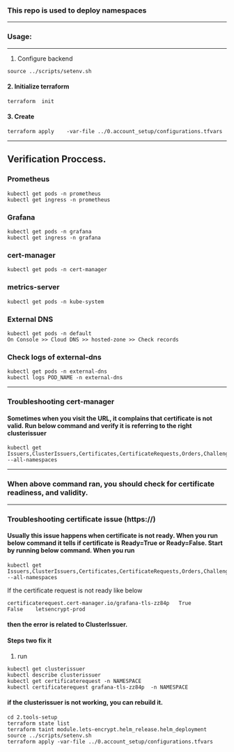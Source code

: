 ### This repo is used to deploy namespaces

---
### Usage: 
---

1. Configure backend
```
source ../scripts/setenv.sh
```

#### 2. Initialize terraform 
```
terraform  init 
```
#### 3. Create 
```
terraform apply    -var-file ../0.account_setup/configurations.tfvars 
```


---
## Verification Proccess.


### Prometheus 
```
kubectl get pods -n prometheus 
kubectl get ingress -n prometheus
```

### Grafana 
```
kubectl get pods -n grafana 
kubectl get ingress -n grafana
```

### cert-manager 
```
kubectl get pods -n cert-manager 
```

### metrics-server
```
kubectl get pods -n kube-system
```

### External DNS 
```
kubectl get pods -n default 
On Console >> Cloud DNS >> hosted-zone >> Check records
```


### Check logs of external-dns
```
kubectl get pods -n external-dns 
kubectl logs POD_NAME -n external-dns
```

----
### Troubleshooting cert-manager
#### Sometimes when you visit the URL, it complains that certificate is not valid. Run below command and verify it is referring to the right clusterissuer
```
kubectl get Issuers,ClusterIssuers,Certificates,CertificateRequests,Orders,Challenges --all-namespaces
```
---
### When above command ran, you should check for certificate readiness, and validity. 


----
### Troubleshooting certificate issue (https://)
#### Usually this issue happens when certificate is not ready. When you run below command it tells if certificate is Ready=True or Ready=False. Start by running below command. When you run 
```
kubectl get Issuers,ClusterIssuers,Certificates,CertificateRequests,Orders,Challenges --all-namespaces
```

If the certificate request is not ready like below
```
certificaterequest.cert-manager.io/grafana-tls-zz84p   True                False    letsencrypt-prod  
```
#### then the error is related to ClusterIssuer. 
#### Steps two fix it
1. run 
```
kubectl get clusterissuer
kubectl describe clusterissuer
kubectl get certificaterequest -n NAMESPACE
kubectl certificaterequest grafana-tls-zz84p  -n NAMESPACE
```
#### if the clusterissuer is not working, you can rebuild it. 
```
cd 2.tools-setup
terraform state list 
terraform taint module.lets-encrypt.helm_release.helm_deployment
source ../scripts/setenv.sh
terraform apply -var-file ../0.account_setup/configurations.tfvars
```










<!-- ### This repo is used to deploy namespaces

---
### Usage: 
---

1. Configure backend
```
source ../scripts/setenv.sh
```

#### 2. Initialize terraform 
```
terraform  init 
```
#### 3. Create 
```
terraform apply    -var-file ../0.account_setup/configurations.tfvars 
```


---
## Verification Proccess.


### Prometheus 
```
kubectl get pods -n prometheus 
kubectl get ingress -n prometheus
```

### Grafana 
```
kubectl get pods -n grafana 
kubectl get ingress -n grafana
```

### cert-manager 
```
kubectl get pods -n cert-manager 
```

### metrics-server
```
kubectl get pods -n kube-system
```

### External DNS 
```
kubectl get pods -n default 
On Console >> Cloud DNS >> hosted-zone >> Check records
```


### Check logs of external-dns
```
kubectl get pods -n external-dns 
kubectl logs POD_NAME -n external-dns
```

----
### Troubleshooting cert-manager
#### Sometimes when you visit the URL, it complains that certificate is not valid. Run below command and verify it is referring to the right clusterissuer
```
kubectl get Issuers,ClusterIssuers,Certificates,CertificateRequests,Orders,Challenges --all-namespaces
```
---
### When above command ran, you should check for certificate readiness, and validity. 


----
### Troubleshooting certificate issue (https://)
#### Usually this issue happens when certificate is not ready. When you run below command it tells if certificate is Ready=True or Ready=False. Start by running below command. When you run 
```
kubectl get Issuers,ClusterIssuers,Certificates,CertificateRequests,Orders,Challenges --all-namespaces
```

If the certificate request is not ready like below
```
certificaterequest.cert-manager.io/grafana-tls-zz84p   True                False    letsencrypt-prod  
```
#### then the error is related to ClusterIssuer. 
#### Steps two fix it
1. run 
```
kubectl get clusterissuer
kubectl describe clusterissuer
kubectl get certificaterequest -n NAMESPACE
kubectl certificaterequest grafana-tls-zz84p  -n NAMESPACE
```
#### if the clusterissuer is not working, you can rebuild it. 
```
cd 2.tools-setup
terraform state list 
terraform taint module.lets-encrypt.helm_release.helm_deployment
source ../scripts/setenv.sh
terraform apply -var-file ../0.account_setup/configurations.tfvars
```
 -->

